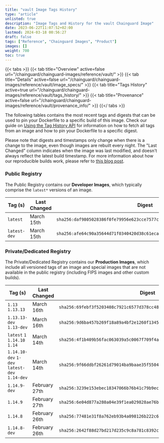 ```yaml
---
title: "vault Image Tags History"
type: "article"
unlisted: true
description: "Image Tags and History for the vault Chainguard Image"
date: 2023-06-22T11:07:52+02:00
lastmod: 2024-03-18 00:56:27
draft: false
tags: ["Reference", "Chainguard Images", "Product"]
images: []
weight: 700
toc: true
---
```


{{< tabs >}}
{{< tab title="Overview" active=false url="/chainguard/chainguard-images/reference/vault/" >}}
{{< tab title="Details" active=false url="/chainguard/chainguard-images/reference/vault/image_specs/" >}}
{{< tab title="Tags History" active=true url="/chainguard/chainguard-images/reference/vault/tags_history/" >}}
{{< tab title="Provenance" active=false url="/chainguard/chainguard-images/reference/vault/provenance_info/" >}}
{{</ tabs >}}

The following tables contains the most recent tags and digests that can be used to pin your Dockerfile to a specific build of this image. Check our guide on [Using the Tag History API](/chainguard/chainguard-images/using-the-tag-history-api/) for information on how to fetch all tags from an image and how to pin your Dockerfile to a specific digest.

Please note that digests and timestamps only change when there is a change to the image, even though images are rebuilt every night. The "Last Changed" column indicates when the image was last modified, and doesn't always reflect the latest build timestamp. For more information about how our reproducible builds work, please refer to [this blog post](https://www.chainguard.dev/unchained/reproducing-chainguards-reproducible-image-builds).

### Public Registry
The Public Registry contains our **Developer Images**, which typically comprise the `latest*` versions of an image.

| Tag (s)       | Last Changed | Digest                                                                    |
|---------------|--------------|---------------------------------------------------------------------------|
|  `latest`     | March 15th   | `sha256:daf9805028386f0fe79956e623cce7577cd148f4ee3329ce636b09f75fabec42` |
|  `latest-dev` | March 15th   | `sha256:afe64c90a35644d71f0340420d38c61eca6a8442083244ce70b08019f17e20cc` |


### Private/Dedicated Registry
The Private/Dedicated Registry contains our **Production Images**, which include all versioned tags of an image and special images that are not available in the public registry (including FIPS images and other custom builds).

| Tag (s)                                        | Last Changed  | Digest                                                                    |
|------------------------------------------------|---------------|---------------------------------------------------------------------------|
|  `1.13` `1.13.13`                              | March 16th    | `sha256:69febf3f5203408c7921c6577d378cc48f31296da23de28120299c2deed35011` |
|  `1.13.13-dev` `1.13-dev`                      | March 16th    | `sha256:9d6ba457b269f18a89a4bf2e1260f13450856ff399682dd8f7f738fd12a7db52` |
|  `latest` `1` `1.14.10` `1.14`                 | March 14th    | `sha256:4f1b409b56fac063039a5c0067f709f4a2c6eece7146c77627427315b2981196` |
|  `1.14.10-dev` `1-dev` `latest-dev` `1.14-dev` | March 14th    | `sha256:9f66ddbf26261d79014ba9baae35f55046553cfd0f9574f188a434548ed45ead` |
|  `1.14.9-dev`                                  | February 27th | `sha256:3239e153ebec18347066b76b41c79b9ecf441c0ee825f74807324da2f1b414f4` |
|  `1.14.9`                                      | February 27th | `sha256:6e04d877a280a04e39f1ea029828ae76b2a300a6324e74c6d7c0338ee26cbd45` |
|  `1.14.8`                                      | February 26th | `sha256:77481e31f8a762eb93b4a098126b222c69bea62e9db1548e66d8c88459053d30` |
|  `1.14.8-dev`                                  | February 26th | `sha256:2642f88d27bd217d235c9c8a781c8392cf94ff0e1a5d1c6c61ec6ee6ae9d9e7f` |

